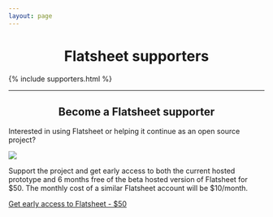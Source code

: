 ```yaml
---
layout: page
---
```


<h1 style="text-align:center;">Flatsheet supporters</h1>

{% include supporters.html %}

<hr>

<h2 style="text-align:center;">Become a Flatsheet supporter</h2>

Interested in using Flatsheet or helping it continue as an open source project?

<a href="https://gum.co/QBRn">
<img src="{{ site.baseurl }}/images/flatsheet-early-access.png">
</a>


Support the project and get early access to both the current hosted prototype and 6 months free of the beta hosted version of Flatsheet for $50. The monthly cost of a similar Flatsheet account will be $10/month.



<a href="https://gum.co/QBRn" class="button">
  Get early access to Flatsheet - $50
</a>

<script type="text/javascript" src="https://gumroad.com/js/gumroad.js"></script>